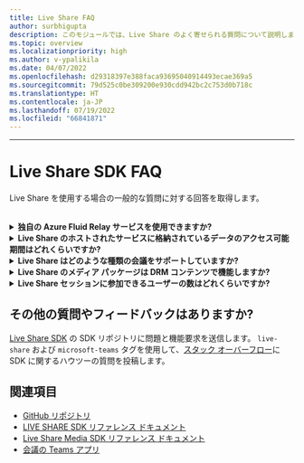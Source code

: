 ```yaml
---
title: Live Share FAQ
author: surbhigupta
description: このモジュールでは、Live Share のよく寄せられる質問について説明します。
ms.topic: overview
ms.localizationpriority: high
ms.author: v-ypalikila
ms.date: 04/07/2022
ms.openlocfilehash: d29318397e388faca93695040914493ecae369a5
ms.sourcegitcommit: 79d525c0be309200e930cdd942bc2c753d0b718c
ms.translationtype: HT
ms.contentlocale: ja-JP
ms.lasthandoff: 07/19/2022
ms.locfileid: "66841871"
---
```

---

# <a name="live-share-sdk-faq"></a>Live Share SDK FAQ

Live Share を使用する場合の一般的な質問に対する回答を取得します。<br>

<br>

<details>

<summary><b>独自の Azure Fluid Relay サービスを使用できますか?</b></summary>

はい。 `TeamsFluidClient` クラスを作成するときに、独自の `AzureConnectionConfig` を定義できます。 Live Share は、作成したコンテナーを会議に関連付けますが、コンテナーと地域の要件のトークンに署名するには、独自の Azure `ITokenProvider` を作成する必要があります。 詳細については、「Azure [Fluid Relay ドキュメント](/azure/azure-fluid-relay/)」を参照してください。

<br>

</details>

<details>

<summary><b>Live Share のホストされたサービスに格納されているデータのアクセス可能期間はどれくらいですか?</b></summary>

Live Share のホストされた Azure Fluid Relay サービスによって作成された Fluid コンテナーを通じて送信または保存されたデータには、24 時間アクセスできます。 24 時間を超えてデータを保持したい場合は、ホストされている Azure Fluid Relay サービスを独自のサービスに置き換えることができます。 または、Live Share のホストされたサービスと並行して独自のストレージ プロバイダーを使用することもできます。

<br>

</details>

<details>

<summary><b>Live Share はどのような種類の会議をサポートしていますか?</b></summary>

現在、スケジュールされた会議のみがサポートされており、すべての参加者が会議予定表に登録している必要があります。 1 対 1 の通話、グループ通話、今すぐ会議などの会議の種類はサポートされていません。

<br>

</details>

<details>

<summary><b>Live Share のメディア パッケージは DRM コンテンツで機能しますか?</b></summary>

いいえ。 Teams は現在、タブ アプリケーション用の暗号化されたメディアをサポートしていません。

<br>

</details>

<details>
<summary><b>Live Share セッションに参加できるユーザーの数はどれくらいですか?</b></summary>

現在、Live Share はセッションごとに最大 100 人の出席者をサポートしています。

<br>

</details>

## <a name="have-more-questions-or-feedback"></a>その他の質問やフィードバックはありますか?

[Live Share SDK](https://github.com/microsoft/live-share-sdk) の SDK リポジトリに問題と機能要求を送信します。 `live-share` および `microsoft-teams` タグを使用して、[スタック オーバーフロー](https://stackoverflow.com/questions/tagged/live-share+microsoft-teams)に SDK に関するハウツーの質問を投稿します。

## <a name="see-also"></a>関連項目

- [GitHub リポジトリ](https://github.com/microsoft/live-share-sdk)
- [LIVE SHARE SDK リファレンス ドキュメント](/javascript/api/@microsoft/live-share/)
- [Live Share Media SDK リファレンス ドキュメント](/javascript/api/@microsoft/live-share-media/)
- [会議の Teams アプリ](teams-apps-in-meetings.md)
